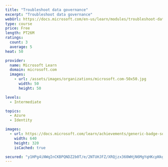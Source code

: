 ```yaml
---
title: "Troubleshoot data governance"
excerpt: "Troubleshoot data governance"
webUrl: https://docs.microsoft.com/en-us/learn/modules/troubleshoot-data-governance/
type: course
price: Free
length: PT26M
ratings:
  count: 3
  average: 5
heat: 50

provider:
  name: Microsoft Learn
  domain: microsoft.com
  images:
    - url: /assets/images/organizations/microsoft.com-50x50.jpg
      width: 50
      height: 50

levels:
  - Intermediate

topics:
  - Azure
  - Identity

images:
  - url: https://docs.microsoft.com/learn/achievements/generic-badge-social.png
    width: 640
    height: 320
    isCached: true

secured: "y1HPg4iNWqInCKBPQNDZ2b0T/e/2NTUHJFZ/XRQjzx360WHjN6MgYqHKcpNkg+PycLO8v8pm2kJqEuesqTbz0Iipph4bZKRkSp+pa9fMBFEHVsXzLHKf9vCmBsBGuHAyKKrVzg/6wbDZq0wdhczRne/7y7iYULS/vtydgAqwB40CsIPh07ufk0yXxIZuemGHmARzd66Zgfua6GYXg0mUZCfgkXNZDjsO5z1GePXQz57w/9hNeYt+QABrwkPFMRRE5j4Z4PJAweHXLiCQ5zhUaGni7ZXlBBcEUB6b7nSViIV3l6PSMw3jFEZxlbNB/l2AlXpR58+Rbw8UofUPb0EaBkE+H6ASEbtyYdRMeJpEW8Hc+12ANxKn25ZCFDroPSb3M4gL5ij2I5skRmd2dTJ271fsoybCsxHyUyYMwup25QM=;zmjWiz+RKZwKazXiLDyP4g=="
---
```


